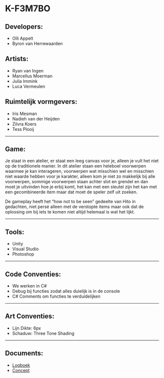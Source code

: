 # K-F3M7BO
## Developers:
* Olli Appelt
* Byron van Herrewaarden
## Artists: 
* Ryan van Ingen
* Marcellus Moerman
* Julia Immink
* Luca Vermeulen
## Ruimtelijk vormgevers:
* Iris Mesman
* Nadieh van der Heijden
* Zilvra Koers
* Tess Plooij
___________________________________________________________________________________________
## Game:
Je staat in een atelier, er staat een leeg canvas voor je, alleen je vult het niet op de traditionele manier. In dit atelier staan een heleboel voorwerpen waarmee je kan interageren, voorwerpen wat misschien wel en misschien niet waarde hebben voor je karakter, alleen kom je niet zo makkelijk bij alle voorwerpen, sommige voorwerpen staan achter slot en grendel en dan moet je uitvinden hoe je erbij komt, het kan met een sleutel zijn het kan met een gecombineerde item maar dat moet de speler zelf uit zoeken.

De gameplay heeft het “how not to be seen” gedeelte van Hito in gedachten, niet persé alleen met de verstopte items maar ook dat de oplossing om bij iets te komen niet altijd helemaal is wat het lijkt.
___________________________________________________________________________________________
## Tools:
* Unity 
* Visual Studio
* Photoshop
___________________________________________________________________________________________
## Code Conventies:
* We werken in C#
* Debug bij functies zodat alles duielijk is in de console
* C# Comments om functies te verduidelijken
___________________________________________________________________________________________
## Art Conventies:
* Lijn Dikte: 6px
* Schaduw: Three Tone Shading
___________________________________________________________________________________________
## Documents:
* <a href="/Documents/Logboek.pdf">Logboek</a>
* <a href="/Documents/Concept.pdf">Concept</a>